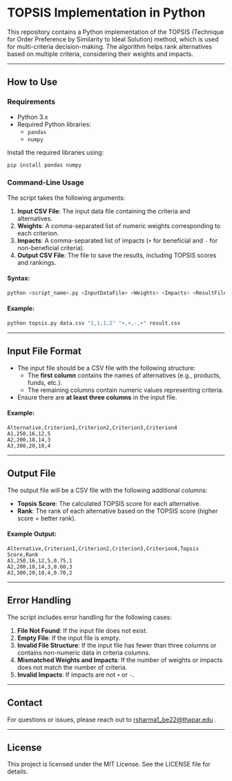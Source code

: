 # TOPSIS Implementation in Python

This repository contains a Python implementation of the TOPSIS (Technique for Order Preference by Similarity to Ideal Solution) method, which is used for multi-criteria decision-making. The algorithm helps rank alternatives based on multiple criteria, considering their weights and impacts.

---

## How to Use

### Requirements

- Python 3.x
- Required Python libraries:
  - `pandas`
  - `numpy`

Install the required libraries using:

```bash
pip install pandas numpy
```

### Command-Line Usage

The script takes the following arguments:

1. **Input CSV File**: The input data file containing the criteria and alternatives.
2. **Weights**: A comma-separated list of numeric weights corresponding to each criterion.
3. **Impacts**: A comma-separated list of impacts (`+` for beneficial and `-` for non-beneficial criteria).
4. **Output CSV File**: The file to save the results, including TOPSIS scores and rankings.

#### Syntax:

```bash
python <script_name>.py <InputDataFile> <Weights> <Impacts> <ResultFileName>
```

#### Example:

```bash
python topsis.py data.csv "1,1,1,2" "+,+,-,+" result.csv
```

---

## Input File Format

- The input file should be a CSV file with the following structure:
  - The **first column** contains the names of alternatives (e.g., products, funds, etc.).
  - The remaining columns contain numeric values representing criteria.
- Ensure there are **at least three columns** in the input file.

#### Example:

```csv
Alternative,Criterion1,Criterion2,Criterion3,Criterion4
A1,250,16,12,5
A2,200,18,14,3
A3,300,20,10,4
```

---

## Output File

The output file will be a CSV file with the following additional columns:

- **Topsis Score**: The calculated TOPSIS score for each alternative.
- **Rank**: The rank of each alternative based on the TOPSIS score (higher score = better rank).

#### Example Output:

```csv
Alternative,Criterion1,Criterion2,Criterion3,Criterion4,Topsis Score,Rank
A1,250,16,12,5,0.75,1
A2,200,18,14,3,0.60,3
A3,300,20,10,4,0.70,2
```

---

## Error Handling

The script includes error handling for the following cases:

1. **File Not Found**: If the input file does not exist.
2. **Empty File**: If the input file is empty.
3. **Invalid File Structure**: If the input file has fewer than three columns or contains non-numeric data in criteria columns.
4. **Mismatched Weights and Impacts**: If the number of weights or impacts does not match the number of criteria.
5. **Invalid Impacts**: If impacts are not `+` or `-`.

---

## Contact

For questions or issues, please reach out to rsharma1_be22@thapar.edu .

---

## License

This project is licensed under the MIT License. See the LICENSE file for details.

